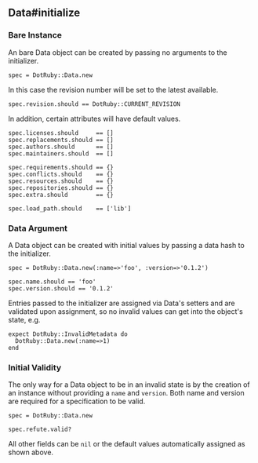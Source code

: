 ## Data#initialize

### Bare Instance

An bare Data object can be created by passing no arguments
to the initializer.

    spec = DotRuby::Data.new

In this case the revision number will be set to the latest available.

    spec.revision.should == DotRuby::CURRENT_REVISION

In addition, certain attributes will have default values.

    spec.licenses.should     == []
    spec.replacements.should == []
    spec.authors.should      == []
    spec.maintainers.should  == []

    spec.requirements.should == {}
    spec.conflicts.should    == {}
    spec.resources.should    == {}
    spec.repositories.should == {}
    spec.extra.should        == {}

    spec.load_path.should    == ['lib']

### Data Argument

A Data object can be created with initial values by passing a data
hash to the initializer.

    spec = DotRuby::Data.new(:name=>'foo', :version=>'0.1.2')

    spec.name.should == 'foo'
    spec.version.should == '0.1.2'

Entries passed to the initializer are assigned via Data's setters
and are validated upon assignment, so no invalid values can get into the
object's state, e.g.

    expect DotRuby::InvalidMetadata do
      DotRuby::Data.new(:name=>1)
    end

### Initial Validity 

The only way for a Data object to be in an invalid state is
by the creation of an instance without providing a `name` and `version`.
Both name and version are required for a specification to be valid.

    spec = DotRuby::Data.new

    spec.refute.valid?

All other fields can be `nil` or the default values automatically assigned
as shown above.


